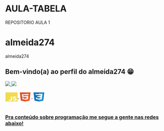 # AULA-TABELA
REPOSITORIO AULA 1
# almeida274
almeida274
## Bem-vindo(a) ao perfil do almeida274 😁

 <div>
   <a href="https://github.com/almeida274">
   <img height="180em" src="https://github-readme-stats.vercel.app/api?username=almeida274&show_icons=true&theme=tokyonight&include_all_commits=true&count_private=true"/>
   <img height="180em" src="https://github-readme-stats.vercel.app/api/top-langs/?username=almeida274&layout=compact&langs_count=6&theme=tokyonight"/>
</div>
    
<div style="display: inline_block"><br>
  <img align="center" alt="Js" height="30" width="40" src="https://raw.githubusercontent.com/devicons/devicon/master/icons/javascript/javascript-plain.svg">
  <img align="center" alt="HTML" height="30" width="40" src="https://raw.githubusercontent.com/devicons/devicon/master/icons/html5/html5-original.svg">
  <img align="center" alt="CSS" height="30" width="40" src="https://raw.githubusercontent.com/devicons/devicon/master/icons/css3/css3-original.svg">
</div>
 
<br>
 
### Pra conteúdo sobre programação me segue a gente nas redes abaixo!
 
<div> 
  <a href="https://www.youtube.com/@Douglasalmeidasantos274" target="_blank"><img src="https://img.shields.io/badge/YouTube-FF0000?style=for-the-badge
